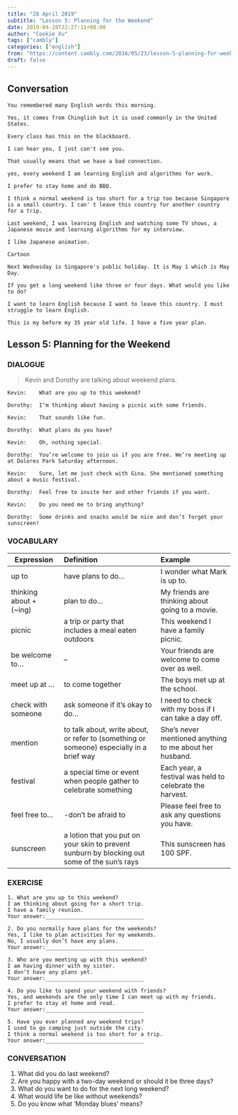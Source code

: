 ```yaml
---
title: "28 April 2019"
subtitle: "Lesson 5: Planning for the Weekend"
date: 2019-04-28T22:27:11+08:00
author: "Cookie Xu"
tags: ["cambly"]
categories: ["english"]
from: "https://content.cambly.com/2016/05/23/lesson-5-planning-for-weekend/"
draft: false
---
```


## Conversation

```
You remembered many English words this morning.

Yes, it comes from Chinglish but it is used commonly in the United States.

Every class has this on the blackboard.

I can hear you, I just can't see you.

That usually means that we have a bad connection.

yes, every weekend I am learning English and algorithms for work.

I prefer to stay home and do BBQ.

I think a normal weekend is too short for a trip too because Singapore is a small country. I can' t leave this country for another country for a trip.

Last weekend, I was learning English and watching some TV shows, a Japanese movie and learning algorithms for my interview.

I like Japanese animation.

Cartoon

Next Wednesday is Singapore's public holiday. It is May 1 which is May Day.

If you get a long weekend like three or four days. What would you like to do?

I want to learn English because I want to leave this country. I must struggle to learn English.

This is my before my 35 year old life. I have a five year plan.

```


## Lesson 5: Planning for the Weekend

### DIALOGUE

> Kevin and Dorothy are talking about weekend plans.
```
Kevin:	  What are you up to this weekend?

Dorothy:  I‘m thinking about having a picnic with some friends.

Kevin:	  That sounds like fun.

Dorothy:  What plans do you have?

Kevin:	  Oh, nothing special.

Dorothy:  You‘re welcome to join us if you are free. We’re meeting up at Dolores Park Saturday afternoon.

Kevin:	  Sure, let me just check with Gina. She mentioned something about a music festival.

Dorothy:  Feel free to invite her and other friends if you want.

Kevin:	  Do you need me to bring anything?

Dorothy:  Some drinks and snacks would be nice and don’t forget your sunscreen!
```

### VOCABULARY

|  Expression   |      Definition      |  Example |
|------------| :----------------|:--------|
|up to|have plans to do…|I wonder what Mark is up to.|
|thinking about + (~ing)|plan to do…|My friends are thinking about going to a movie.|
|picnic|a trip or party that includes a meal eaten outdoors|This weekend I have a family picnic.| 
|be welcome to…|–|Your friends are welcome to come over as well.|
|meet up at …|to come together|The boys met up at the school.|
|check with someone|ask someone if it’s okay to do…|I need to check with my boss if I can take a day off.|
|mention|to talk about, write about, or refer to (something or someone) especially in a brief way|She’s never mentioned anything to me about her husband.|
|festival|a special time or event when people gather to celebrate something|Each year, a festival was held to celebrate the harvest.|
|feel free to…|-don’t be afraid to|Please feel free to ask any questions you have.|
|sunscreen|a lotion that you put on your skin to prevent sunburn by blocking out some of the sun’s rays|This sunscreen has 100 SPF.|

### EXERCISE

```
1. What are you up to this weekend?
I am thinking about going for a short trip.
I have a family reunion.
Your answer:_______________________________

2. Do you normally have plans for the weekends?
Yes, I like to plan activities for my weekends.
No, I usually don’t have any plans.
Your answer:_______________________________

3. Who are you meeting up with this weekend?
I am having dinner with my sister.
I don’t have any plans yet.
Your answer:_______________________________

4. Do you like to spend your weekend with friends?
Yes, and weekends are the only time I can meet up with my friends.
I prefer to stay at home and read.
Your answer:_______________________________

5. Have you ever planned any weekend trips?
I used to go camping just outside the city.
I think a normal weekend is too short for a trip.
Your answer:_______________________________
```


### CONVERSATION

1. What did you do last weekend?
2. Are you happy with a two-day weekend or should it be three days?
3. What do you want to do for the next long weekend?
4. What would life be like without weekends?
5. Do you know what ‘Monday blues’ means?